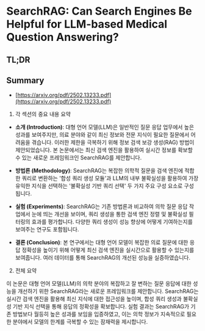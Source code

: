 # SearchRAG: Can Search Engines Be Helpful for LLM-based Medical Question Answering?
## TL;DR
## Summary
- [https://arxiv.org/pdf/2502.13233.pdf](https://arxiv.org/pdf/2502.13233.pdf)

1. 각 섹션의 중요 내용 요약

- **소개 (Introduction)**:
  대형 언어 모델(LLM)은 일반적인 질문 응답 업무에서 높은 성과를 보여주지만, 의료 분야와 같이 최신 정보와 전문 지식이 필요한 질문에서 어려움을 겪습니다. 이러한 제한을 극복하기 위해 정보 검색 보강 생성(RAG) 방법이 제안되었습니다. 본 논문에서는 최신 검색 엔진을 활용하여 실시간 정보를 확보할 수 있는 새로운 프레임워크인 SearchRAG를 제안합니다.

- **방법론 (Methodology)**:
  SearchRAG는 복잡한 의학적 질문을 검색 엔진에 적합한 쿼리로 변환하는 '합성 쿼리 생성 모듈'과 LLM의 내부 불확실성을 활용하여 가장 유익한 지식을 선택하는 '불확실성 기반 쿼리 선택' 두 가지 주요 구성 요소로 구성됩니다.

- **실험 (Experiments)**:
  SearchRAG는 기존 방법론과 비교하여 의학 질문 응답 작업에서 눈에 띄는 개선을 보이며, 쿼리 생성을 통한 검색 엔진 정렬 및 불확실성 필터링의 효과를 평가합니다. 다양한 쿼리 생성이 성능 향상에 어떻게 기여하는지를 보여주는 연구도 포함됩니다.

- **결론 (Conclusion)**:
  본 연구에서는 대형 언어 모델이 복잡한 의료 질문에 대한 응답 정확성을 높이기 위해 어떻게 최신 검색 엔진을 실시간으로 활용할 수 있는지를 보여줍니다. 여러 데이터를 통해 SearchRAG의 개선된 성능을 실증하였습니다.

2. 전체 요약

이 논문은 대형 언어 모델(LLM)의 의학 분야의 복잡하고 잘 변하는 질문 응답에 대한 성능을 개선하기 위한 SearchRAG라는 새로운 프레임워크를 제안합니다. SearchRAG는 실시간 검색 엔진을 활용해 최신 지식에 대한 접근성을 높이며, 합성 쿼리 생성과 불확실성 기반 지식 선택을 통해 응답의 정확성을 확보합니다. 실험 결과는 SearchRAG가 기존 방법보다 월등히 높은 성과를 보임을 입증하였고, 이는 의학 정보가 지속적으로 필요한 분야에서 모델의 한계를 극복할 수 있는 잠재력을 제시합니다.